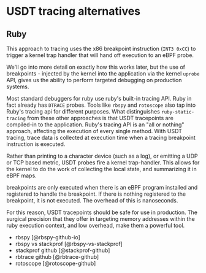 # USDT tracing alternatives

## Ruby

This approach to tracing uses the x86 breakpoint instruction (`INT3 0xCC`) to trigger a kernel trap handler that will hand off execution to an eBPF probe.

We'll go into more detail on exactly how this works later, but the use of breakpoints - injected by the kernel into the application via the kernel `uprobe` API, gives us the ability to perform targeted debugging on production systems.

Most standard debuggers for ruby use ruby's built-in tracing API. Ruby in fact already has `DTRACE` probes.
Tools like `rbspy` and `rotoscope` also tap into Ruby's tracing api for different purposes.
What distinguishes `ruby-static-tracing` from these other approaches is that USDT tracepoints are compiled-in to the application.
Ruby's tracing API is an "all or nothing" approach, affecting the execution of every single method. With USDT tracing, trace
data is collected at execution time when a tracing breakpoint instruction is executed.

Rather than printing to a character device (such as a log), or emitting a UDP or TCP based metric, USDT probes fire a kernel trap-handler.
This allows for the kernel to do the work of collecting the local state, and summarizing it in eBPF maps.

breakpoints are only executed when there is an eBPF program installed and registered to handle the breakpoint.
If there is nothing registered to the breakpoint, it is not executed. The overhead of this is nanoseconds.

For this reason, USDT tracepoints should be safe for use in production. The surgical precision that they offer
in targeting memory addresses within the ruby execution context, and low overhead, make them a powerful tool.


* rbspy [@rbspy-github-io]
* rbspy vs stackprof [@rbspy-vs-stackprof]
* stackprof github [@stackprof-github]
* rbtrace github [@rbtrace-github]
* rotoscope [@rotoscope-github]

